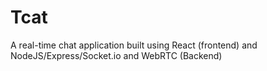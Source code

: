 # Tcat
A real-time chat application built using React (frontend) and NodeJS/Express/Socket.io and WebRTC (Backend) 
